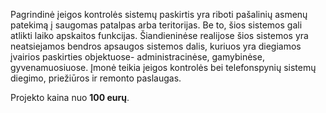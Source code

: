 Pagrindinė įeigos kontrolės sistemų paskirtis yra riboti pašalinių asmenų patekimą į saugomas patalpas arba teritorijas. Be to, šios sistemos gali atlikti laiko apskaitos funkcijas. Šiandieninėse realijose šios sistemos yra neatsiejamos bendros apsaugos sistemos dalis, kuriuos yra diegiamos įvairios paskirties objektuose- administracinėse, gamybinėse, gyvenamuosiuose. Įmonė teikia įeigos kontrolės bei telefonspynių sistemų diegimo, priežiūros ir remonto paslaugas.

Projekto kaina nuo **100 eurų**.
